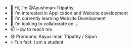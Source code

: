 - 👋 Hi, I’m @Ayushman-Tripathy
- 👀 I’m interested in Application and Website development
- 🌱 I’m currently learning Website Development 
- 💞️ I’m looking to collaborate on ...
- 📫 How to reach me 
- 😄 Pronouns: Aayus-man Tripathy / Sipun
- ⚡ Fun fact: i am a student

<!---
Ayushman-Tripathy/Ayushman-Tripathy is a ✨ special ✨ repository because its `README.md` (this file) appears on your GitHub profile.
You can click the Preview link to take a look at your changes.
--->
